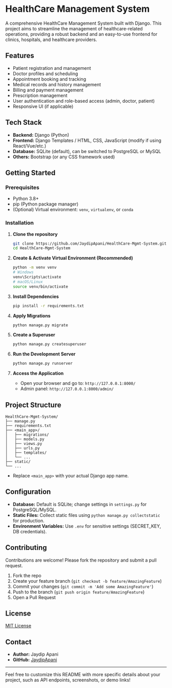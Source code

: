 # HealthCare Management System

A comprehensive HealthCare Management System built with Django. This project aims to streamline the management of healthcare-related operations, providing a robust backend and an easy-to-use frontend for clinics, hospitals, and healthcare providers.

## Features

- Patient registration and management
- Doctor profiles and scheduling
- Appointment booking and tracking
- Medical records and history management
- Billing and payment management
- Prescription management
- User authentication and role-based access (admin, doctor, patient)
- Responsive UI (if applicable)

## Tech Stack

- **Backend:** Django (Python)
- **Frontend:** Django Templates / HTML, CSS, JavaScript (modify if using React/Vue/etc.)
- **Database:** SQLite (default), can be switched to PostgreSQL or MySQL
- **Others:** Bootstrap (or any CSS framework used)

## Getting Started

### Prerequisites

- Python 3.8+
- pip (Python package manager)
- (Optional) Virtual environment: `venv`, `virtualenv`, or `conda`

### Installation

1. **Clone the repository**
    ```bash
    git clone https://github.com/JaydipApani/HealthCare-Mgmt-System.git
    cd HealthCare-Mgmt-System
    ```

2. **Create & Activate Virtual Environment (Recommended)**
    ```bash
    python -m venv venv
    # Windows
    venv\Scripts\activate
    # macOS/Linux
    source venv/bin/activate
    ```

3. **Install Dependencies**
    ```bash
    pip install -r requirements.txt
    ```

4. **Apply Migrations**
    ```bash
    python manage.py migrate
    ```

5. **Create a Superuser**
    ```bash
    python manage.py createsuperuser
    ```

6. **Run the Development Server**
    ```bash
    python manage.py runserver
    ```

7. **Access the Application**
    - Open your browser and go to: `http://127.0.0.1:8000/`
    - Admin panel: `http://127.0.0.1:8000/admin/`

## Project Structure

```
HealthCare-Mgmt-System/
├── manage.py
├── requirements.txt
├── <main_app>/
│   ├── migrations/
│   ├── models.py
│   ├── views.py
│   ├── urls.py
│   ├── templates/
│   └── ...
├── static/
└── ...
```

- Replace `<main_app>` with your actual Django app name.

## Configuration

- **Database:** Default is SQLite; change settings in `settings.py` for PostgreSQL/MySQL.
- **Static Files:** Collect static files using `python manage.py collectstatic` for production.
- **Environment Variables:** Use `.env` for sensitive settings (SECRET_KEY, DB credentials).

## Contributing

Contributions are welcome! Please fork the repository and submit a pull request.

1. Fork the repo
2. Create your feature branch (`git checkout -b feature/AmazingFeature`)
3. Commit your changes (`git commit -m 'Add some AmazingFeature'`)
4. Push to the branch (`git push origin feature/AmazingFeature`)
5. Open a Pull Request

## License

[MIT License](LICENSE)

## Contact

- **Author:** Jaydip Apani
- **GitHub:** [JaydipApani](https://github.com/JaydipApani)

---

Feel free to customize this README with more specific details about your project, such as API endpoints, screenshots, or demo links!
